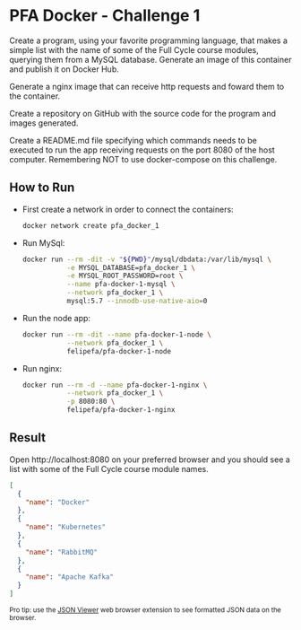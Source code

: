 # PFA Docker - Challenge 1

Create a program, using your favorite programming language, that makes a simple list with the name of some of the Full Cycle course modules, querying them from a MySQL database. Generate an image of this container and publish it on Docker Hub.

Generate a nginx image that can receive http requests and foward them to the container.

Create a repository on GitHub with the source code for the program and images generated.

Create a README.md file specifying which commands needs to be executed to run the app receiving requests on the port 8080 of the host computer. Remembering NOT to use docker-compose on this challenge.

## How to Run

- First create a network in order to connect the containers:

  ```sh
  docker network create pfa_docker_1
  ```

- Run MySql:

  ```sh
  docker run --rm -dit -v "${PWD}"/mysql/dbdata:/var/lib/mysql \
             -e MYSQL_DATABASE=pfa_docker_1 \
             -e MYSQL_ROOT_PASSWORD=root \
             --name pfa-docker-1-mysql \
             --network pfa_docker_1 \
             mysql:5.7 --innodb-use-native-aio=0
  ```

- Run the node app:

  ```sh
  docker run --rm -dit --name pfa-docker-1-node \
             --network pfa_docker_1 \
             felipefa/pfa-docker-1-node
  ```

- Run nginx:

  ```sh
  docker run --rm -d --name pfa-docker-1-nginx \
             --network pfa_docker_1 \
             -p 8080:80 \
             felipefa/pfa-docker-1-nginx
  ```

## Result

Open http://localhost:8080 on your preferred browser and you should see a list with some of the Full Cycle course module names.

```JSON
[
  {
    "name": "Docker"
  },
  {
    "name": "Kubernetes"
  },
  {
    "name": "RabbitMQ"
  },
  {
    "name": "Apache Kafka"
  }
]
```

<small>
Pro tip: use the <a href="https://chrome.google.com/webstore/detail/json-viewer/gbmdgpbipfallnflgajpaliibnhdgobh" rel="noopener noreferrer" target="_blank">JSON Viewer</a> web browser extension to see formatted JSON data on the browser.
</small>
